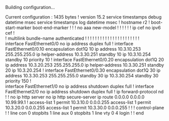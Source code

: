 Building configuration...

Current configuration : 1435 bytes
!
version 15.2
service timestamps debug datetime msec
service timestamps log datetime msec
!
hostname r2
!
boot-start-marker
boot-end-marker
!
!
!
no aaa new-model
!
!
!
!
!
!
ip cef
no ipv6 cef
!         
!
multilink bundle-name authenticated
!
!
!
!
!
!
!
!
!
!
!
!
!
! 
!
!
!
!
!
!
!
!         
interface FastEthernet0/0
 no ip address
 duplex full
!
interface FastEthernet0/0.10
 encapsulation dot1Q 10
 ip address 10.3.10.253 255.255.255.0
 ip helper-address 10.3.30.251
 standby 10 ip 10.3.10.254
 standby 10 priority 10
!
interface FastEthernet0/0.20
 encapsulation dot1Q 20
 ip address 10.3.20.253 255.255.255.0
 ip helper-address 10.3.30.251
 standby 20 ip 10.3.20.254
!
interface FastEthernet0/0.30
 encapsulation dot1Q 30
 ip address 10.3.30.253 255.255.255.0
 standby 30 ip 10.3.30.254
 standby 30 priority 150
!         
interface FastEthernet1/0
 no ip address
 shutdown
 duplex full
!
interface FastEthernet2/0
 no ip address
 shutdown
 duplex full
!
ip forward-protocol nd
!
!
no ip http server
no ip http secure-server
ip route 0.0.0.0 0.0.0.0 10.99.99.1
!
access-list 1 permit 10.3.10.0 0.0.0.255
access-list 1 permit 10.3.20.0 0.0.0.255
access-list 1 permit 10.3.30.0 0.0.0.255
!
!
!
control-plane
!
!
line con 0
 stopbits 1
line aux 0
 stopbits 1
line vty 0 4
 login
!
!
end